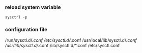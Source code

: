 
### reload system variable
`sysctrl -p`

### configuration file
/run/sysctl.d/*.conf
/etc/sysctl.d/*.conf
/usr/local/lib/sysctl.d/*.conf
/usr/lib/sysctl.d/*.conf
/lib/sysctl.d/*.conf
/etc/sysctl.conf


